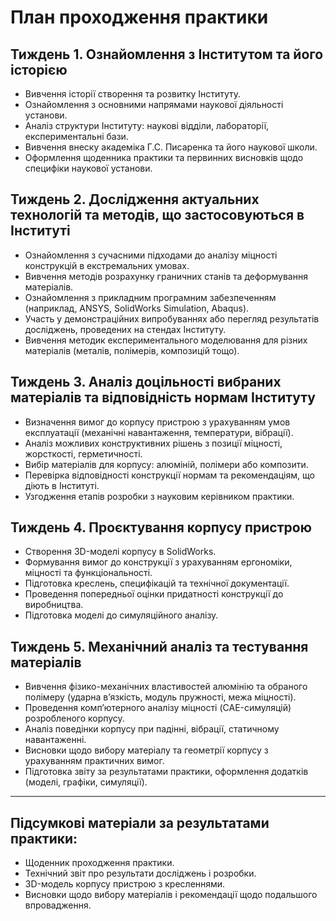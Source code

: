 # План проходження практики

## Тиждень 1. Ознайомлення з Інститутом та його історією

* Вивчення історії створення та розвитку Інституту.
* Ознайомлення з основними напрямами наукової діяльності установи.
* Аналіз структури Інституту: наукові відділи, лабораторії, експериментальні бази.
* Вивчення внеску академіка Г.С. Писаренка та його наукової школи.
* Оформлення щоденника практики та первинних висновків щодо специфіки наукової установи.

## Тиждень 2. Дослідження актуальних технологій та методів, що застосовуються в Інституті

* Ознайомлення з сучасними підходами до аналізу міцності конструкцій в екстремальних умовах.
* Вивчення методів розрахунку граничних станів та деформування матеріалів.
* Ознайомлення з прикладним програмним забезпеченням (наприклад, ANSYS, SolidWorks Simulation, Abaqus).
* Участь у демонстраційних випробуваннях або перегляд результатів досліджень, проведених на стендах Інституту.
* Вивчення методик експериментального моделювання для різних матеріалів (металів, полімерів, композицій тощо).

## Тиждень 3. Аналіз доцільності вибраних матеріалів та відповідність нормам Інституту

* Визначення вимог до корпусу пристрою з урахуванням умов експлуатації (механічні навантаження, температури, вібрації).
* Аналіз можливих конструктивних рішень з позиції міцності, жорсткості, герметичності.
* Вибір матеріалів для корпусу: алюміній, полімери або композити.
* Перевірка відповідності конструкції нормам та рекомендаціям, що діють в Інституті.
* Узгодження етапів розробки з науковим керівником практики.

## Тиждень 4. Проєктування корпусу пристрою

* Створення 3D-моделі корпусу в SolidWorks.
* Формування вимог до конструкції з урахуванням ергономіки, міцності та функціональності.
* Підготовка креслень, специфікацій та технічної документації.
* Проведення попередньої оцінки придатності конструкції до виробництва.
* Підготовка моделі до симуляційного аналізу.

## Тиждень 5. Механічний аналіз та тестування матеріалів

* Вивчення фізико-механічних властивостей алюмінію та обраного полімеру (ударна в’язкість, модуль пружності, межа міцності).
* Проведення комп’ютерного аналізу міцності (CAE-симуляцій) розробленого корпусу.
* Аналіз поведінки корпусу при падінні, вібрації, статичному навантаженні.
* Висновки щодо вибору матеріалу та геометрії корпусу з урахуванням практичних вимог.
* Підготовка звіту за результатами практики, оформлення додатків (моделі, графіки, симуляції).

---

## Підсумкові матеріали за результатами практики:

* Щоденник проходження практики.
* Технічний звіт про результати досліджень і розробки.
* 3D-модель корпусу пристрою з кресленнями.
* Висновки щодо вибору матеріалів і рекомендації щодо подальшого впровадження.

